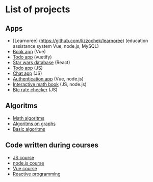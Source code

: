 # List of projects

## Apps
* [Learnoree] (https://github.com/lizzochek/learnoree) (education assistance system Vue, node.js, MySQL)
* [Book app](https://github.com/lizzochek/book-app-vue) (Vue)
* [Todo app](https://github.com/lizzochek/vuetify-todo) (vuetify)
* [Star wars database](https://github.com/lizzochek/star-wars-db) (React)
* [Todo app](https://github.com/lizzochek/todo-app) (JS)
* [Chat app](https://github.com/lizzochek/chat-app) (JS)
* [Authentication app](https://github.com/lizzochek/authorization-app) (Vue, node.js)
* [Interactive math book](https://github.com/lizzochek/dm_tutorial) (JS, node.js)
* [Btc rate checker](https://github.com/lizzochek/btc-rate-checker) (JS)

## Algoritms
* [Math algoritms](https://github.com/lizzochek/math_methods)
* [Algoritms on graphs](https://github.com/lizzochek/graphs)
* [Basic algoritms](https://github.com/lizzochek/algorithms)

## Code written during courses
* [JS course](https://github.com/lizzochek/js_course)
* [node.js course](https://github.com/lizzochek/nodejs_course)
* [Vue course](https://github.com/lizzochek/nodejs_course)
* [Reactive programming](https://github.com/lizzochek/rxjs-course)
